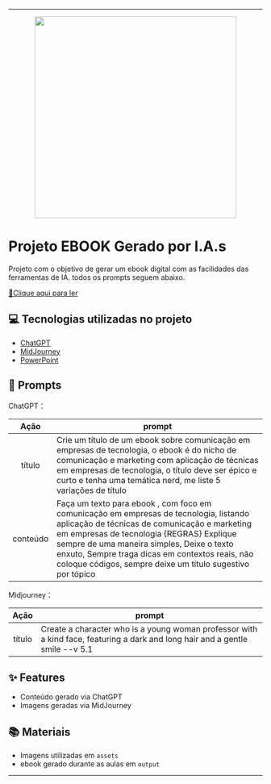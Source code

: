 
-------


<p align="center">
<img 
    src=".assets/Dark Urban eBook Template in Black Blue and Yellow Abstract Illustrative Style.jpg"
    width="400"  
/>
</p>

# Projeto EBOOK Gerado por I.A.s


Projeto com o objetivo de gerar um ebook digital com as facilidades das ferramentas de IA. todos os prompts
seguem abaixo.

<a href="https://github.com/biameiraa/prompts-recipe-to-create-a-ebook/blob/main/output/ebook%20-%20game%20on.pdf" title="View PDF now"> 📕Clique aqui para ler</a>

## 💻 Tecnologias utilizadas no projeto

- [ChatGPT](https://chat.openai.com/) 
- [MidJourney](https://www.midjourney.com/app/)
- [PowerPoint](https://www.microsoft.com/en/microsoft-365/powerpoint)

## 🧠 Prompts


ChatGPT：

|   Ação   | prompt                                                                                                                                                                                                                                                                         |
| :------: | ------------------------------------------------------------------------------------------------------------------------------------------------------------------------------------------------------------------------------------------------------------------------------ |
|  título  | Crie um título de um ebook sobre comunicação em empresas de tecnologia, o ebook é do nicho de comunicação e marketing com aplicação de técnicas em empresas de tecnologia, o título deve ser épico e curto e tenha uma temática nerd, me liste 5 variações de título |                                                       |
| conteúdo | Faça um texto para ebook , com foco em comunicação em empresas de tecnologia, listando aplicação de técnicas de comunicação e marketing em empresas de tecnologia {REGRAS} Explique sempre de uma maneira simples, Deixe o texto enxuto, Sempre traga dicas em contextos reais, não coloque códigos, sempre deixe um título sugestivo por tópico |


Midjourney：

|  Ação  | prompt                                                                                 |
| :----: | -------------------------------------------------------------------------------------- |
| título | Create a character who is a young woman professor with a kind face, featuring a dark and long hair and a gentle smile --v 5.1 |

## ✨ Features

- Conteúdo gerado via ChatGPT
- Imagens geradas via MidJourney

## 📚 Materiais

- Imagens utilizadas em `assets`
- ebook gerado durante as aulas em `output`

---
